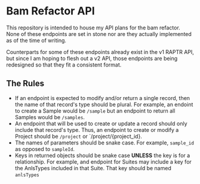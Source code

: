 # Bam Refactor API

This repository is intended to house my API plans for the bam refactor. None of
these endpoints are set in stone nor are they actually implemented as of the time
of writing.

Counterparts for some of these endpoints already exist in the v1 RAPTR API, but
since I am hoping to flesh out a v2 API, those endpoints are being redesigned
so that they fit a consistent format.

## The Rules

- If an endpoint is expected to modify and/or return a single record, then the
    name of that record's type should be plural. For example, an endoint to
    create a Sample would be `/sample` but an endpoint to return all Samples
    would be `/samples`.
- An endpoint that will be used to create or update a record should only include
    that record's type. Thus, an endpoint to create or modify a Project should
    be `/project` or `/project/{project_id}.
- The names of parameters should be snake case. For example, `sample_id` as
    opposed to `sampleId`.
- Keys in returned objects should be snake case **UNLESS** the key is for a
    relationship. For example, and endpoint for Suites may include a key for the
    AnlsTypes included in that Suite. That key should be named `anlsTypes`
